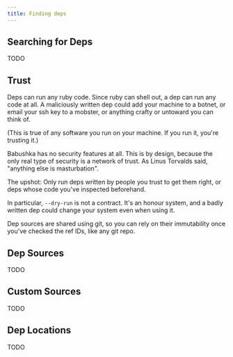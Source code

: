 ```yaml
---
title: Finding deps
---
```


## Searching for Deps

TODO

## Trust

Deps can run any ruby code. Since ruby can shell out, a dep can run any code at all. A maliciously written dep could add your machine to a botnet, or email your ssh key to a mobster, or anything crafty or untoward you can think of.

(This is true of any software you run on your machine. If you run it, you're trusting it.)

Babushka has no security features at all. This is by design, because the only real type of security is a network of trust. As Linus Torvalds said, "anything else is masturbation".

The upshot: Only run deps written by people you trust to get them right, or deps whose code you've inspected beforehand.

In particular, `--dry-run` is not a contract. It's an honour system, and a badly written dep could change your system even when using it.

Dep sources are shared using git, so you can rely on their immutability once you've checked the ref IDs, like any git repo.


## Dep Sources

TODO

## Custom Sources

TODO

## Dep Locations

TODO

